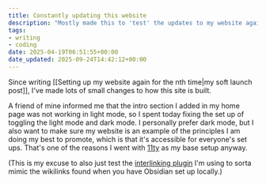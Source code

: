 ```yaml
---
title: Constantly updating this website
description: "Mostly made this to 'test' the updates to my website again. But can also serve as a mini blog update."
tags: 
- writing
- coding
date: 2025-04-19T06:51:55+00:00
date_updated: 2025-09-24T14:42:12+00:00
---
```


Since writing [[Setting up my website again for the nth time|my soft launch post]], I've made lots of small changes to how this site is built. 

A friend of mine informed me that the intro section I added in my home page was not working in light mode, so I spent today fixing the set up of toggling the light mode and dark mode. I personally prefer dark mode, but I also want to make sure my website is an example of the principles I am doing my best to promote, which is that it's accessible for everyone's set ups. That's one of the reasons I went with [11ty](https://www.11ty.dev/) as my base setup anyway.

(This is my excuse to also just test the [interlinking plugin](https://github.com/photogabble/eleventy-plugin-interlinker/tree/main) I'm using to sorta mimic the wikilinks found when you have Obsidian set up locally.)
